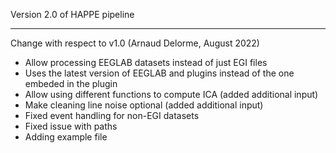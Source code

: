 Version 2.0 of HAPPE pipeline
***********

Change with respect to v1.0 (Arnaud Delorme, August 2022)
- Allow processing EEGLAB datasets instead of just EGI files
- Uses the latest version of EEGLAB and plugins instead of the one embeded in the plugin
- Allow using different functions to compute ICA (added additional input)
- Make cleaning line noise optional (added additional input)
- Fixed event handling for non-EGI datasets
- Fixed issue with paths
- Adding example file
